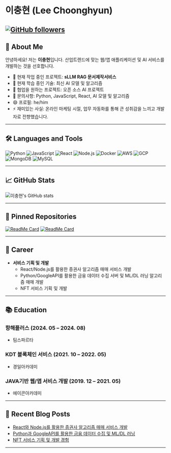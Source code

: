 # 이충현 (Lee Choonghyun)

[![GitHub followers](https://img.shields.io/github/followers/eumcloud?style=social)](https://github.com/eumcloud) 
---

## 👋 About Me

안녕하세요! 저는 **이충현**입니다. 산업트렌드에 맞는 웹/앱 애플리케이션 및 AI 서비스를 개발하는 것을 선호합니다.

- 🔭 현재 작업 중인 프로젝트: **sLLM RAG 문서제작서비스**
- 🌱 현재 학습 중인 기술: 최신 AI 모델 및 알고리즘
- 👯 협업을 원하는 프로젝트: 오픈 소스 AI 프로젝트
- 💬 문의사항: Python, JavaScript, React, AI 모델 및 알고리즘
- 😄 프로필: he/him
- ⚡ 재미있는 사실: 온라인 마케팅 시절, 업무 자동화를 통해 큰 성취감을 느끼고 개발자로 전향했습니다.

---

## 🛠️ Languages and Tools

![Python](https://img.shields.io/badge/-Python-333?style=flat&logo=python)
![JavaScript](https://img.shields.io/badge/-JavaScript-333?style=flat&logo=javascript)
![React](https://img.shields.io/badge/-React-333?style=flat&logo=react)
![Node.js](https://img.shields.io/badge/-Node.js-333?style=flat&logo=node.js)
![Docker](https://img.shields.io/badge/-Docker-333?style=flat&logo=docker)
![AWS](https://img.shields.io/badge/-AWS-333?style=flat&logo=amazon-aws)
![GCP](https://img.shields.io/badge/-GCP-333?style=flat&logo=google-cloud)
![MongoDB](https://img.shields.io/badge/-MongoDB-333?style=flat&logo=mongodb)
![MySQL](https://img.shields.io/badge/-MySQL-333?style=flat&logo=mysql)

---

## 📈 GitHub Stats

![이충현's GitHub stats](https://github-readme-stats.vercel.app/api?username=eumcloud&show_icons=true&theme=radical)

---

## 📌 Pinned Repositories

[![ReadMe Card](https://github-readme-stats.vercel.app/api/pin/?username=eumcloud&repo=algorithmic-trading&theme=radical)](https://github.com/eumcloud/algorithmic-trading)
[![ReadMe Card](https://github-readme-stats.vercel.app/api/pin/?username=eumcloud&repo=nft-service&theme=radical)](https://github.com/eumcloud/nft-service)

---

## 💼 Career
- **서비스 기획 및 개발**
  - React/Node.js를 활용한 증권사 알고리즘 매매 서비스 개발
  - Python/GoogleAPI를 활용한 금융 데이터 수집 서버 및 ML/DL 러닝 알고리즘 매매 개발
  - NFT 서비스 기획 및 개발
 
---

## 📚 Education

### 항해플러스 (2024. 05 – 2024. 08)
- 팀스파르타

### KDT 블록체인 서비스 (2021. 10 – 2022. 05)
- 경일아카데미

### JAVA기반 웹/앱 서비스 개발 (2019. 12 – 2021. 05)
- 에이콘아카데미
 
---

## 📝 Recent Blog Posts

<!-- BLOG-POST-LIST:START -->
- [React와 Node.js를 활용한 증권사 알고리즘 매매 서비스 개발](#)
- [Python과 GoogleAPI를 활용한 금융 데이터 수집 및 ML/DL 러닝](#)
- [NFT 서비스 기획 및 개발 경험](#)
<!-- BLOG-POST-LIST:END -->

---
 
